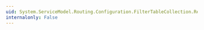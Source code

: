 ```yaml
---
uid: System.ServiceModel.Routing.Configuration.FilterTableCollection.Remove(System.ServiceModel.Routing.Configuration.FilterTableEntryCollection)
internalonly: False
---
```

